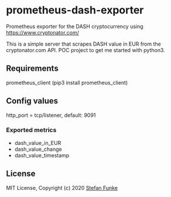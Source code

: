 # prometheus-dash-exporter 

Prometheus exporter for the DASH cryptocurrency using https://www.cryptonator.com/

This is a simple server that scrapes DASH value in EUR from the cryptonator.com API.
POC project to get me started with python3.

## Requirements
prometheus_client (pip3 install prometheus_client)

## Config values
http_port = tcp/listener, default: 9091

### Exported metrics
- dash_value_in_EUR
- dash_value_change
- dash_value_timestamp

## License

MIT License, Copyright (c) 2020
[Stefan Funke](https://itgaertner.net)
